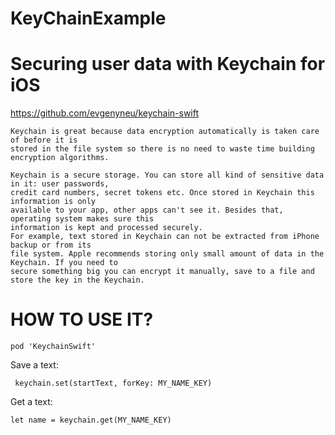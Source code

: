 # KeyChainExample
# Securing user data with Keychain for iOS

https://github.com/evgenyneu/keychain-swift

    Keychain is great because data encryption automatically is taken care of before it is 
    stored in the file system so there is no need to waste time building encryption algorithms.
    
    Keychain is a secure storage. You can store all kind of sensitive data in it: user passwords, 
    credit card numbers, secret tokens etc. Once stored in Keychain this information is only 
    available to your app, other apps can't see it. Besides that, operating system makes sure this 
    information is kept and processed securely. 
    For example, text stored in Keychain can not be extracted from iPhone backup or from its 
    file system. Apple recommends storing only small amount of data in the Keychain. If you need to 
    secure something big you can encrypt it manually, save to a file and store the key in the Keychain.

# HOW TO USE IT?

    pod 'KeychainSwift'
  
Save a text: 
 
     keychain.set(startText, forKey: MY_NAME_KEY)
     
Get a text:

    let name = keychain.get(MY_NAME_KEY)
